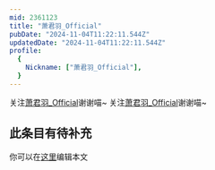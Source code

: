 ```yaml
---
mid: 2361123
title: "萧君羽_Official"
pubDate: "2024-11-04T11:22:11.544Z"
updatedDate: "2024-11-04T11:22:11.544Z"
profile:
  {
    Nickname: ["萧君羽_Official"],
  }
---
```


关注[萧君羽_Official](https://space.bilibili.com/2361123)谢谢喵~ 关注[萧君羽_Official](https://space.bilibili.com/2361123)谢谢喵~

## 此条目有待补充
你可以在[这里](https://github.com/Yuhanawa/VTuber.ICU-Content/edit/master/v/萧君羽_Official/index.md)编辑本文
